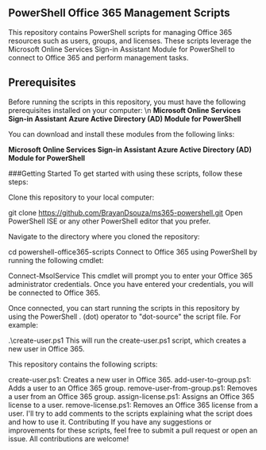 ## PowerShell Office 365 Management Scripts
This repository contains PowerShell scripts for managing Office 365 resources such as users, groups, and licenses. These scripts leverage the Microsoft Online Services Sign-in Assistant Module for PowerShell to connect to Office 365 and perform management tasks.

## Prerequisites
Before running the scripts in this repository, you must have the following prerequisites installed on your computer:
\n
**Microsoft Online Services Sign-in Assistant**
**Azure Active Directory (AD) Module for PowerShell**

You can download and install these modules from the following links:

**Microsoft Online Services Sign-in Assistant Azure Active Directory (AD) Module for PowerShell**

###Getting Started
To get started with using these scripts, follow these steps:

Clone this repository to your local computer:

git clone https://github.com/BrayanDsouza/ms365-powershell.git
Open PowerShell ISE or any other PowerShell editor that you prefer.

Navigate to the directory where you cloned the repository:

cd powershell-office365-scripts
Connect to Office 365 using PowerShell by running the following cmdlet:

Connect-MsolService
This cmdlet will prompt you to enter your Office 365 administrator credentials. Once you have entered your credentials, you will be connected to Office 365.

Once connected, you can start running the scripts in this repository by using the PowerShell . (dot) operator to "dot-source" the script file. For example:

.\create-user.ps1
This will run the create-user.ps1 script, which creates a new user in Office 365.

This repository contains the following scripts:

create-user.ps1: Creates a new user in Office 365.
add-user-to-group.ps1: Adds a user to an Office 365 group.
remove-user-from-group.ps1: Removes a user from an Office 365 group.
assign-license.ps1: Assigns an Office 365 license to a user.
remove-license.ps1: Removes an Office 365 license from a user. I'll try to add comments to the scripts explaining what the script does and how to use it.
Contributing If you have any suggestions or improvements for these scripts, feel free to submit a pull request or open an issue. All contributions are welcome!

